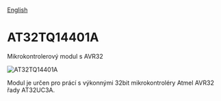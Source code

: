 
[English](./README.md)
<!--- module --->
# AT32TQ14401A
<!--- Emodule --->

<!--- subtitle --->Mikrokontrolerový modul s AVR32<!--- Esubtitle --->

![AT32TQ14401A](/doc/img/AT32TQ14401A_big.png)

<!--- description --->Modul je určen pro prácí s výkonnými 32bit mikrokontroléry Atmel AVR32 řady AT32UC3A. <!--- Edescription --->
            